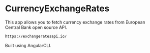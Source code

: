# CurrencyExchangeRates

This app allows you to fetch currency exchange rates from European Central Bank open source API. 

`https://exchangeratesapi.io/`

Built using AngularCLI.
